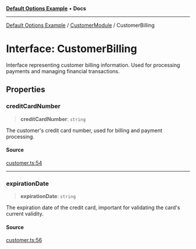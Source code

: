 [**Default Options Example**](../../README.md) • **Docs**

***

[Default Options Example](../../modules.md) / [CustomerModule](../README.md) / CustomerBilling

# Interface: CustomerBilling

Interface representing customer billing information.
Used for processing payments and managing financial transactions.

## Properties

### creditCardNumber

> **creditCardNumber**: `string`

The customer's credit card number, used for billing and payment processing.

#### Source

[customer.ts:54](https://github.com/typedoc2md/typedoc-plugin-markdown-examples/blob/e63f907fc136a040020fb1d12b594c3baad2ce3b/examples/src/customer.ts#L54)

***

### expirationDate

> **expirationDate**: `string`

The expiration date of the credit card, important for validating the card's current validity.

#### Source

[customer.ts:56](https://github.com/typedoc2md/typedoc-plugin-markdown-examples/blob/e63f907fc136a040020fb1d12b594c3baad2ce3b/examples/src/customer.ts#L56)
